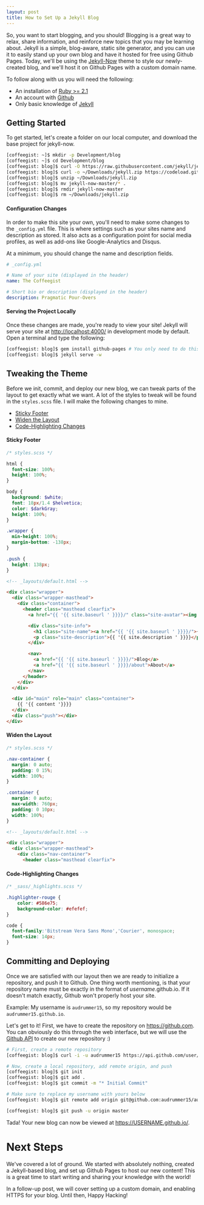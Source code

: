 ```yaml
---
layout: post
title: How to Set Up a Jekyll Blog
---
```


 So, you want to start blogging, and you should! Blogging is a great way to relax, share information, and reinforce new topics that you may be learning about. Jekyll is a simple, blog-aware, static site generator, and you can use it to easily stand up your own blog and have it hosted for free using Github Pages. Today, we'll be using the [Jekyll-Now](www.jekyllnow.com) theme to style our newly-created blog, and we'll host it on Github Pages with a custom domain name.

 To follow along with us you will need the following:
* An installation of [Ruby >= 2.1](https://rvm.io/rvm/basics)
* An account with [Github](https://github.com)
* Only basic knowledge of [Jekyll](https://jekyllrb.com)

## Getting Started

To get started, let's create a folder on our local computer, and download the base project for jekyll-now.

```bash
[coffeegist: ~]$ mkdir -p Development/blog
[coffeegist: ~]$ cd Development/blog
[coffeegist: blog]$ curl -O https://raw.githubusercontent.com/jekyll/jekyll/master/.gitignore
[coffeegist: blog]$ curl -o ~/Downloads/jekyll.zip https://codeload.github.com/barryclark/jekyll-now/zip/master
[coffeegist: blog]$ unzip ~/Downloads/jekyll.zip
[coffeegist: blog]$ mv jekyll-now-master/* .
[coffeegist: blog]$ rmdir jekyll-now-master
[coffeegist: blog]$ rm ~/Downloads/jekyll.zip
```

#### Configuration Changes

In order to make this site your own, you'll need to make some changes to the `_config.yml` file. This is where settings such as your sites name and description as stored. It also acts as a configuration point for social media profiles, as well as add-ons like Google-Analytics and Disqus.

At a minimum, you should change the name and description fields.

```yml
# _config.yml

# Name of your site (displayed in the header)
name: The Coffeegist

# Short bio or description (displayed in the header)
description: Pragmatic Pour-Overs
```

#### Serving the Project Locally

Once these changes are made, you're ready to view your site! Jekyll will serve your site at <http://localhost:4000/> in development mode by default. Open a terminal and type the following:

```bash
[coffeegist: blog]$ gem install github-pages # You only need to do this once!
[coffeegist: blog]$ jekyll serve -w
```

## Tweaking the Theme

Before we init, commit, and deploy our new blog, we can tweak parts of the layout to get exactly what we want. A lot of the styles to tweak will be found in the `styles.scss` file. I will make the following changes to mine.

* [Sticky Footer](#sticky-footer)
* [Widen the Layout](#widen-the-layout)
* [Code-Highlighting Changes](#code-highlighting-changes)

#### Sticky Footer

```scss
/* styles.scss */

html {
  font-size: 100%;
  height: 100%;
}

body {
  background: $white;
  font: 18px/1.4 $helvetica;
  color: $darkGray;
  height: 100%;
}

.wrapper {
  min-height: 100%;
  margin-bottom: -138px;
}

.push {
  height: 138px;
}
```

```html
<!-- _layouts/default.html -->

<div class="wrapper">
  <div class="wrapper-masthead">
    <div class="container">
      <header class="masthead clearfix">
        <a href="{{ '{{ site.baseurl ' }}}}/" class="site-avatar"><img src="{{ '{{ site.avatar ' }}}}" /></a>

        <div class="site-info">
          <h1 class="site-name"><a href="{{ '{{ site.baseurl ' }}}}/">{{ '{{ site.name ' }}}}</a></h1>
          <p class="site-description">{{ '{{ site.description ' }}}}</p>
        </div>

        <nav>
          <a href="{{ '{{ site.baseurl ' }}}}/">Blog</a>
          <a href="{{ '{{ site.baseurl ' }}}}/about">About</a>
        </nav>
      </header>
    </div>
  </div>

  <div id="main" role="main" class="container">
    {{ '{{ content '}}}}
  </div>
  <div class="push"></div>
</div>
```

#### Widen the Layout

```scss
/* styles.scss */

.nav-container {
  margin: 0 auto;
  padding: 0 15%;
  width: 100%;
}

.container {
  margin: 0 auto;
  max-width: 760px;
  padding: 0 10px;
  width: 100%;
}
```

```html
<!-- _layouts/default.html -->

<div class="wrapper">
  <div class="wrapper-masthead">
    <div class="nav-container">
      <header class="masthead clearfix">
```

#### Code-Highlighting Changes

```scss
/* _sass/_highlights.scss */

.highlighter-rouge {
    color: #586e75;
    background-color: #efefef;
}

code {
  font-family:'Bitstream Vera Sans Mono','Courier', monospace;
  font-size: 14px;
}
```

## Committing and Deploying

Once we are satisfied with our layout then we are ready to initialize a repository, and push it to Github. One thing worth mentioning, is that your repository name must be exactly in the format of _username_.github.io. If it doesn't match exactly, Github won't properly host your site.

Example: My username is `audrummer15`, so my repository would be `audrummer15.github.io`.

Let's get to it! First, we have to create the repository on <https://github.com>. You can obviously do this through the web interface, but we will use the [Github API](https://developer.github.com/v3/) to create our new repository :)

```bash
# First, create a remote repository
[coffeegist: blog]$ curl -i -u audrummer15 https://api.github.com/user/repos -d '{"name":"audrummer15.github.io"}'

# Now, create a local repository, add remote origin, and push
[coffeegist: blog]$ git init
[coffeegist: blog]$ git add .
[coffeegist: blog]$ git commit -m "* Initial Commit"

# Make sure to replace my username with yours below
[coffeegist: blog]$ git remote add origin git@github.com:audrummer15/audrummer15.github.io.git

[coffeegist: blog]$ git push -u origin master
```

Tada! Your new blog can now be viewed at <https://USERNAME.github.io/>.

# Next Steps

We've covered a lot of ground. We started with absolutely nothing, created a Jekyll-based blog, and set up Github Pages to host our new content! This is a great time to start writing and sharing your knowledge with the world!

In a follow-up post, we will cover setting up a custom domain, and enabling HTTPS for your blog. Until then, Happy Hacking!
